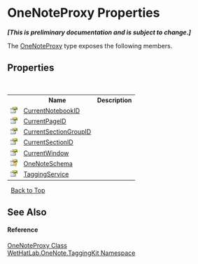 # OneNoteProxy Properties
 _**\[This is preliminary documentation and is subject to change.\]**_

The <a href="a46a793f-b110-250f-657a-ecb64aa3bbf7.md">OneNoteProxy</a> type exposes the following members.


## Properties
&nbsp;<table><tr><th></th><th>Name</th><th>Description</th></tr><tr><td>![Public property](media/pubproperty.gif "Public property")</td><td><a href="4d74b782-cdd9-7bc3-038a-256d5340bd0b.md">CurrentNotebookID</a></td><td /></tr><tr><td>![Public property](media/pubproperty.gif "Public property")</td><td><a href="cbf1ffd4-2df1-2c6c-c7e6-f60838d9d02a.md">CurrentPageID</a></td><td /></tr><tr><td>![Public property](media/pubproperty.gif "Public property")</td><td><a href="d212cce1-f199-f154-51f4-526bbfb03141.md">CurrentSectionGroupID</a></td><td /></tr><tr><td>![Public property](media/pubproperty.gif "Public property")</td><td><a href="48f360b1-7486-198d-495b-67ec5657b5c5.md">CurrentSectionID</a></td><td /></tr><tr><td>![Public property](media/pubproperty.gif "Public property")</td><td><a href="fdc151e1-1c3d-b5cb-fdd2-b941108201e0.md">CurrentWindow</a></td><td /></tr><tr><td>![Protected property](media/protproperty.gif "Protected property")</td><td><a href="4b2a0c04-c85e-85e0-5d6b-b5396da3206b.md">OneNoteSchema</a></td><td /></tr><tr><td>![Public property](media/pubproperty.gif "Public property")</td><td><a href="98e306d2-1cab-144b-f396-686b425e2799.md">TaggingService</a></td><td /></tr></table>&nbsp;
<a href="#onenoteproxy-properties">Back to Top</a>

## See Also


#### Reference
<a href="a46a793f-b110-250f-657a-ecb64aa3bbf7.md">OneNoteProxy Class</a><br /><a href="4e00c8ac-fc03-0e6d-d2fd-b2c7565a9aa0.md">WetHatLab.OneNote.TaggingKit Namespace</a><br />